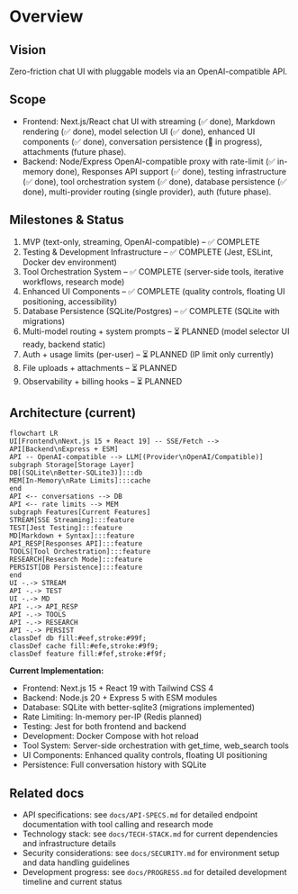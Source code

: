 # Overview

## Vision
Zero-friction chat UI with pluggable models via an OpenAI-compatible API.

## Scope
- Frontend: Next.js/React chat UI with streaming (✅ done), Markdown rendering (✅ done), model selection UI (✅ done), enhanced UI components (✅ done), conversation persistence (🚧 in progress), attachments (future phase).
- Backend: Node/Express OpenAI-compatible proxy with rate-limit (✅ in-memory done), Responses API support (✅ done), testing infrastructure (✅ done), tool orchestration system (✅ done), database persistence (✅ done), multi-provider routing (single provider), auth (future phase).

## Milestones & Status
1. MVP (text-only, streaming, OpenAI-compatible) – ✅ COMPLETE
2. Testing & Development Infrastructure – ✅ COMPLETE (Jest, ESLint, Docker dev environment)
3. Tool Orchestration System – ✅ COMPLETE (server-side tools, iterative workflows, research mode)
4. Enhanced UI Components – ✅ COMPLETE (quality controls, floating UI positioning, accessibility)
5. Database Persistence (SQLite/Postgres) – ✅ COMPLETE (SQLite with migrations)
6. Multi-model routing + system prompts – ⏳ PLANNED (model selector UI ready, backend static)
7. Auth + usage limits (per-user) – ⏳ PLANNED (IP limit only currently)
8. File uploads + attachments – ⏳ PLANNED
9. Observability + billing hooks – ⏳ PLANNED

## Architecture (current)
```mermaid
flowchart LR
UI[Frontend\nNext.js 15 + React 19] -- SSE/Fetch --> API[Backend\nExpress + ESM]
API -- OpenAI-compatible --> LLM[(Provider\nOpenAI/Compatible)]
subgraph Storage[Storage Layer]
DB[(SQLite\nBetter-SQLite3)]:::db
MEM[In-Memory\nRate Limits]:::cache
end
API <-- conversations --> DB
API <-- rate limits --> MEM
subgraph Features[Current Features]
STREAM[SSE Streaming]:::feature
TEST[Jest Testing]:::feature
MD[Markdown + Syntax]:::feature
API_RESP[Responses API]:::feature
TOOLS[Tool Orchestration]:::feature
RESEARCH[Research Mode]:::feature
PERSIST[DB Persistence]:::feature
end
UI -.-> STREAM
API -.-> TEST
UI -.-> MD
API -.-> API_RESP
API -.-> TOOLS
API -.-> RESEARCH
API -.-> PERSIST
classDef db fill:#eef,stroke:#99f;
classDef cache fill:#efe,stroke:#9f9;
classDef feature fill:#fef,stroke:#f9f;
```

**Current Implementation:**
- Frontend: Next.js 15 + React 19 with Tailwind CSS 4
- Backend: Node.js 20 + Express 5 with ESM modules
- Database: SQLite with better-sqlite3 (migrations implemented)
- Rate Limiting: In-memory per-IP (Redis planned)
- Testing: Jest for both frontend and backend
- Development: Docker Compose with hot reload
- Tool System: Server-side orchestration with get_time, web_search tools
- UI Components: Enhanced quality controls, floating UI positioning
- Persistence: Full conversation history with SQLite

## Related docs
- API specifications: see `docs/API-SPECS.md` for detailed endpoint documentation with tool calling and research mode
- Technology stack: see `docs/TECH-STACK.md` for current dependencies and infrastructure details
- Security considerations: see `docs/SECURITY.md` for environment setup and data handling guidelines
- Development progress: see `docs/PROGRESS.md` for detailed development timeline and current status
